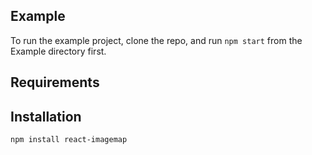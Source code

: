 
## Example

To run the example project, clone the repo, and run `npm start` from the Example directory first.

## Requirements

## Installation
 
`npm install react-imagemap`